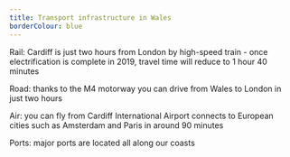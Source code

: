 ```yaml
---
title: Transport infrastructure in Wales
borderColour: blue
---
```

Rail: Cardiff is just two hours from London by high-speed train - once electrification is complete in 2019, travel time will reduce to 1 hour 40 minutes 


Road: thanks to the M4 motorway you can drive from Wales to London in just two hours


Air: you can fly from Cardiff International Airport connects to European cities such as Amsterdam and Paris in around 90 minutes


Ports: major ports are located all along our coasts